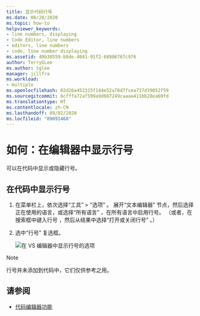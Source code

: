 ```yaml
---
title: 显示代码行号
ms.date: 08/28/2020
ms.topic: how-to
helpviewer_keywords:
- line numbers, displaying
- Code Editor, line numbers
- editors, line numbers
- code, line number displaying
ms.assetid: 40b38559-b8de-4041-91f2-68986767c976
author: TerryGLee
ms.author: tglee
manager: jillfra
ms.workload:
- multiple
ms.openlocfilehash: 02d26a452315f144e52a78d7fcea737d39052f59
ms.sourcegitcommit: 6cfffa72af599a9d667249caaaa411bb28ea69fd
ms.translationtype: HT
ms.contentlocale: zh-CN
ms.lasthandoff: 09/02/2020
ms.locfileid: "89091468"
---
```

# <a name="how-to-display-line-numbers-in-the-editor"></a>如何：在编辑器中显示行号

可以在代码中显示或隐藏行号。

## <a name="display-line-numbers-in-code"></a>在代码中显示行号

1. 在菜单栏上，依次选择“工具” > “选项”   。 展开“文本编辑器”  节点，然后选择正在使用的语言，或选择“所有语言”  ，在所有语言中启用行号。 （或者，在搜索框中键入行号  ，然后从结果中选择“打开或关闭行号”  。）

2. 选中“行号”  复选框。

   ![在 VS 编辑器中显示行号的选项](../../ide/reference/media/line-numbers-option.png)

> [!NOTE]
> 行号并未添加到代码中，它们仅供参考之用。

## <a name="see-also"></a>请参阅

- [代码编辑器功能](../../ide/writing-code-in-the-code-and-text-editor.md)
